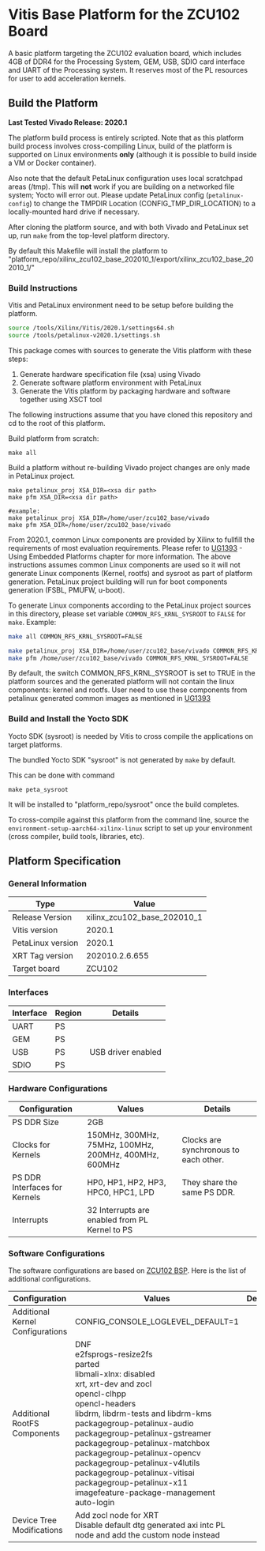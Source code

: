 # Vitis Base Platform for the ZCU102 Board

A basic platform targeting the ZCU102 evaluation board, which includes 4GB of DDR4 for the Processing System, GEM, USB, SDIO card interface and UART of the Processing system. It reserves most of the PL resources for user to add acceleration kernels.

## Build the Platform

**Last Tested Vivado Release: 2020.1**

The platform build process is entirely scripted. Note that as this platform
build process involves cross-compiling Linux, build of the platform is supported
on Linux environments **only** (although it is possible to build inside a VM or
Docker container).

Also note that the default PetaLinux configuration uses local scratchpad areas (/tmp). This
will **not** work if you are building on a networked file system; Yocto will error out.
Please update PetaLinux config (`petalinux-config`) to change the TMPDIR Location (CONFIG_TMP_DIR_LOCATION) to a locally-mounted hard drive if necessary.

After cloning the platform source, and with both Vivado and PetaLinux set up, run
`make` from the top-level platform directory.

By default this Makefile will install the platform to "platform_repo/xilinx_zcu102_base_202010_1/export/xilinx_zcu102_base_202010_1/"



### Build Instructions

Vitis and PetaLinux environment need to be setup before building the platform.

```bash
source /tools/Xilinx/Vitis/2020.1/settings64.sh
source /tools/petalinux-v2020.1/settings.sh
```



This package comes with sources to generate the Vitis platform with these steps:

1. Generate hardware specification file (xsa) using Vivado
2. Generate software platform environment with PetaLinux
3. Generate the Vitis platform by packaging hardware and software together using XSCT tool

The following instructions assume that you have cloned this repository and cd to the root of this platform.

Build platform from scratch:

```
make all
```

Build a platform without re-building Vivado project changes are only made in PetaLinux project.
```
make petalinux_proj XSA_DIR=<xsa dir path>
make pfm XSA_DIR=<xsa dir path>

#example:
make petalinux_proj XSA_DIR=/home/user/zcu102_base/vivado
make pfm XSA_DIR=/home/user/zcu102_base/vivado
```

From 2020.1, common Linux components are provided by Xilinx to fullfill the requirements of most evaluation requirements. Please refer to [UG1393](https://www.xilinx.com/html_docs/xilinx2020_1/vitis_doc/kme1569523964461.html) - Using Embedded Platforms chapter for more information. The above instructions assumes common Linux components are used so it will not generate Linux components (Kernel, rootfs) and sysroot as part of platform generation. PetaLinux project building will run for boot components generation (FSBL, PMUFW, u-boot). 

To generate Linux components according to the PetaLinux project sources in this directory, please set variable `COMMON_RFS_KRNL_SYSROOT` to `FALSE` for `make`. Example:
```bash
make all COMMON_RFS_KRNL_SYSROOT=FALSE
```

```bash
make petalinux_proj XSA_DIR=/home/user/zcu102_base/vivado COMMON_RFS_KRNL_SYSROOT=FALSE
make pfm /home/user/zcu102_base/vivado COMMON_RFS_KRNL_SYSROOT=FALSE
```

By default, the switch COMMON_RFS_KRNL_SYSROOT is set to TRUE in the platform sources and the generated platform will not contain the linux components: kernel and rootfs. User need to use these components from petalinux generated common images as mentioned in [UG1393](https://www.xilinx.com/html_docs/xilinx2020_1/vitis_doc/kme1569523964461.html)

### Build and Install the Yocto SDK

Yocto SDK (sysroot) is needed by Vitis to cross compile the applications on target platforms.

The bundled Yocto SDK "sysroot" is not generated by `make` by default. 

This can be done with command 
```
make peta_sysroot
```
It will be installed to "platform_repo/sysroot" once the build completes.

To cross-compile against this platform from the command line, source the
`environment-setup-aarch64-xilinx-linux` script to set up your environment (cross
compiler, build tools, libraries, etc).

## Platform Specification

### General Information

| Type              | Value                       |
| ----------------- | --------------------------- |
| Release Version   | xilinx_zcu102_base_202010_1 |
| Vitis version     | 2020.1                      |
| PetaLinux version | 2020.1                      |
| XRT Tag version   | 202010.2.6.655              |
| Target board      | ZCU102                      |

### Interfaces

| Interface | Region | Details            |
| --------- | ------ | ------------------ |
| UART      | PS     |                    |
| GEM       | PS     |                    |
| USB       | PS     | USB driver enabled |
| SDIO      | PS     |                    |

### Hardware Configurations

| Configuration                 | Values                                                | Details                               |
| ----------------------------- | ----------------------------------------------------- | ------------------------------------- |
| PS DDR Size                   | 2GB                                                   |                                       |
| Clocks for Kernels            | 150MHz, 300MHz, 75MHz, 100MHz, 200MHz, 400MHz, 600MHz | Clocks are synchronous to each other. |
| PS DDR Interfaces for Kernels | HP0, HP1, HP2, HP3, HPC0, HPC1, LPD                   | They share the same PS DDR.           |
| Interrupts                    | 32 Interrupts are enabled from PL Kernel to PS        |                                       |

### Software Configurations

The software configurations are based on [ZCU102 BSP](https://www.xilinx.com/support/download/index.html/content/xilinx/en/downloadNav/embedded-design-tools.html). Here is the list of additional configurations.

| Configuration                    | Values                                                       | Details |
| -------------------------------- | ------------------------------------------------------------ | ------- |
| Additional Kernel Configurations | CONFIG_CONSOLE_LOGLEVEL_DEFAULT=1                            |         |
| Additional RootFS Components     | DNF<br />e2fsprogs-resize2fs<br />parted<br />libmali-xlnx: disabled<br />xrt, xrt-dev and zocl<br />opencl-clhpp<br />opencl-headers<br />libdrm, libdrm-tests and libdrm-kms<br />packagegroup-petalinux-audio<br />packagegroup-petalinux-gstreamer<br />packagegroup-petalinux-matchbox<br />packagegroup-petalinux-opencv<br />packagegroup-petalinux-v4lutils<br />packagegroup-petalinux-vitisai<br />packagegroup-petalinux-x11<br />imagefeature-package-management<br />auto-login |         |
| Device Tree Modifications        | Add zocl node for XRT<br />Disable default dtg generated axi intc PL node and add the custom node instead |         |
